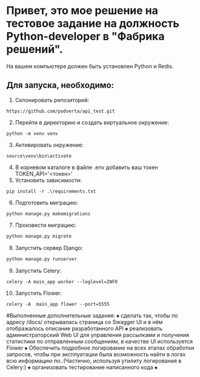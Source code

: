 # Привет, это мое решение на тестовое задание на должность Python-developer в "Фабрика решений". 
На вашем компьютере должен быть установлен Python и Redis.
## Для запуска, необходимо: 
1. Склонировать репозиторий:
```
https://github.com/podverta/api_test.git
```
2. Перейти в директорию и создать виртуальное окружение:
```
python -m venv venv
```
3. Активировать окружение:
```
source\venv\bin\activate
```
4. В корневом каталоге в файле .env добавить ваш токен TOKEN_API='<токен>'
5. Установить зависимости:
```
pip install -r .\requirements.txt 
```
6. Подготовить миграцию: 
```
python manage.py makemigrations  
```
7. Произвести миграцию: 
```sh
python manage.py migrate 
```
8. Запустить сервер Django:
```sh
python manage.py runserver 
```
9. Запустить Celery:
```
celery -A main_app worker --loglevel=INFO
```
10. Запустить Flower:
```
celery -A  main_app flower --port=5555
```
#Выполненные дополнительные задания:
♠ сделать так, чтобы по адресу /docs/ открывалась страница со Swagger UI и в нём отображалось описание разработанного API
♠ реализовать администраторский Web UI для управления рассылками и получения статистики по отправленным сообщениям, в качестве UI используется Flower
♠ Обеспечить подробное логирование на всех этапах обработки запросов, чтобы при эксплуатации была возможность найти в логах всю информацию по..(Частично, используя утилиту логирования в Celery:)
♠ организовать тестирование написанного кода
♠

